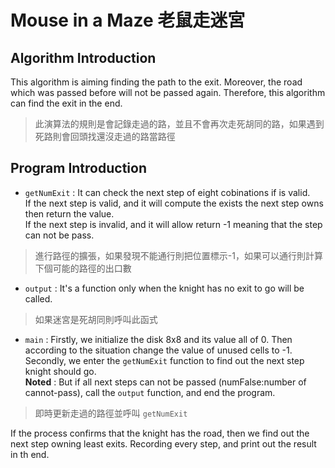 # Mouse in a Maze 老鼠走迷宮

## Algorithm Introduction
This algorithm is aiming finding the path to the exit. Moreover, the road which was passed before will not be passed again. 
Therefore, this algorithm can find the exit in the end.  
> 此演算法的規則是會記錄走過的路，並且不會再次走死胡同的路，如果遇到死路則會回頭找還沒走過的路當路徑

## Program Introduction
* `getNumExit` : It can check the next step of eight cobinations if is valid.   
If the next step is valid, and it will compute the exists the next step owns then return the value.  
If the next step is invalid, and it will allow return -1 meaning that the step can not be pass.  
> 進行路徑的擴張，如果發現不能通行則把位置標示-1，如果可以通行則計算下個可能的路徑的出口數

* `output` : It's a function only when the knight has no exit to go will be called.  
> 如果迷宮是死胡同則呼叫此函式

* `main` : Firstly, we initialize the disk 8x8 and its value all of 0. Then according to the situation change the value of unused cells to -1. Secondly, we enter the `getNumExit` function to find out the next step knight should go.  
**Noted** : But if all next steps can not be passed (numFalse:number of cannot-pass), call the `output` function, and end the program. 
> 即時更新走過的路徑並呼叫 `getNumExit`

If the process confirms that the knight has the road, then we find out the next step owning least exits.
Recording every step, and print out the result in th end.
